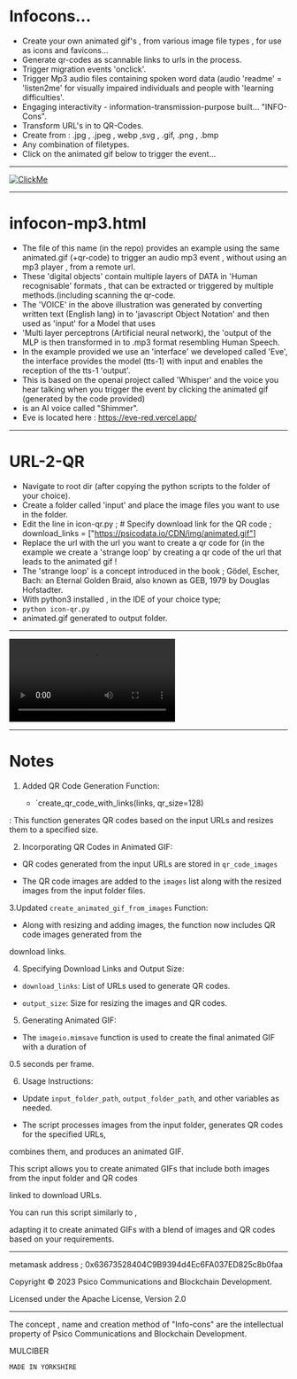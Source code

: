 # Infocons...

* Create your own animated gif's , from various image file types , for use as icons and favicons...
* Generate qr-codes as scannable links to urls in the process.
* Trigger migration events 'onclick'.
* Trigger Mp3 audio files containing spoken word data (audio 'readme' = 'listen2me' for visually impaired individuals and people with 'learning difficulties'.
* Engaging interactivity - information-transmission-purpose built... "INFO-Cons".
* Transform URL's in to QR-Codes.
* Create from : .jpg , .jpeg , webp ,svg , .gif, .png , .bmp
* Any combination of filetypes.
* Click on the animated gif below to trigger the event...
********************************************************************************************************************************************************************************

[![ClickMe](https://psicodata.io/CDN/img/animated.gif)](https://psicodata.io/wordpress/)

********************************************************************************************************************************************************************************
# infocon-mp3.html

* The file of this name (in the repo) provides an example using the same animated.gif (+qr-code) to trigger an audio mp3 event , without using an mp3 player , from a remote url.
* These 'digital objects' contain multiple layers of DATA in 'Human recognisable' formats , that can be extracted or triggered by multiple methods.(including scanning the qr-code.
* The 'VOICE' in the above illustration was generated by converting written text (English lang) in to 'javascript Object Notation' and then used as 'input' for a Model that uses
*  'Multi layer perceptrons (Artificial neural network), the 'output of the MLP is then transformed in to .mp3 format resembling Human Speech.
* In the example provided  we use an 'interface' we developed called 'Eve', the interface provides the model (tts-1) with input and enables the reception of the tts-1 'output'.
* This is based on the openai project called 'Whisper' and the voice you hear talking when you trigger the event by clicking the animated gif (generated by the code provided)
* is an AI voice called "Shimmer".
* Eve is located here : https://eve-red.vercel.app/
******************************************************************************************************************************************************************************** 
# URL-2-QR

* Navigate to root dir (after copying the python scripts to the folder of your choice).
* Create a folder called 'input' and place the image files you want to use in the folder.
* Edit the line in icon-qr.py ; # Specify download link for the QR code ; download_links = ["https://psicodata.io/CDN/img/animated.gif"]
* Replace the url with the url you want to create a qr code for (in the example we create a 'strange loop' by creating a qr code of the url that leads to the animated gif !
* The 'strange loop' is a concept introduced in the book ; Gödel, Escher, Bach: an Eternal Golden Braid, also known as GEB,  1979  by Douglas Hofstadter. 
* With python3 installed , in the IDE of your choice type;
* ```python icon-qr.py```
* animated.gif generated to output folder.
********************************************************************************************************************************************************************************
![shimmer](https://github.com/Mulc1b3R/animated-gif-maker/raw/main/ai.mp4)
********************************************************************************************************************************************************************************
# Notes
1. Added QR Code Generation Function: 

    - `create_qr_code_with_links(links, qr_size=128)
	
: This function generates QR codes based on the input URLs and resizes them to a specified size.

2. Incorporating QR Codes in Animated GIF:

 - QR codes generated from the input URLs are stored in `qr_code_images`
 
 - The QR code images are added to the `images` list along with the resized images from the input folder files.

3.Updated `create_animated_gif_from_images` Function:

 - Along with resizing and adding images, the function now includes QR code images generated from the 
 
 download links.

4. Specifying Download Links and Output Size:

 - `download_links`: List of URLs used to generate QR codes.
 
 - `output_size`: Size for resizing the images and QR codes.

5. Generating Animated GIF:

 - The `imageio.mimsave` function is used to create the final animated GIF with a duration of

0.5 seconds per frame.

6. Usage Instructions:

 - Update `input_folder_path`, `output_folder_path`, and other variables as needed.
	
 - The script processes images from the input folder, generates QR codes for the specified URLs,

combines them, and produces an animated GIF.

This script allows you to create animated GIFs that include both images from the input folder and QR codes

 linked to download URLs.

 You can run this script similarly to ,
 
 adapting it to create animated GIFs with a blend of images and QR codes based on your requirements.

 ***********************************************************************************************************************************************************************************************

 metamask address ; 0x63673528404C9B9394d4Ec6FA037ED825c8b0faa
  
Copyright © 2023 Psico Communications and Blockchain Development.

Licensed under the Apache License, Version 2.0
************************************************************************************************************************************************************************************************
The concept , name and creation method of "Info-cons" are the intellectual property of Psico Communications and Blockchain Development.

MULCIBER

```
MADE IN YORKSHIRE
```


